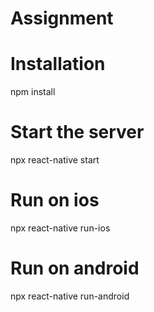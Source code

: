 # Assignment

# Installation
npm install

# Start the server
npx react-native start

# Run on ios
npx react-native run-ios

# Run on android
npx react-native run-android